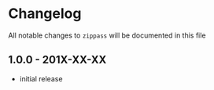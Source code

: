 # Changelog

All notable changes to `zippass` will be documented in this file

## 1.0.0 - 201X-XX-XX

- initial release
